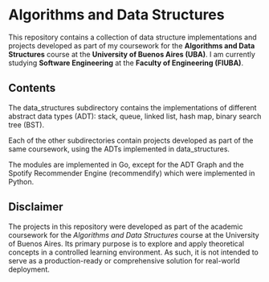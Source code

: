 # Algorithms and Data Structures

This repository contains a collection of data structure implementations and projects developed as part of my coursework for the **Algorithms and Data Structures** course at the **University of Buenos Aires (UBA)**. I am currently studying **Software Engineering** at the **Faculty of Engineering (FIUBA)**.

## Contents

The data_structures subdirectory contains the implementations of different abstract data types (ADT): stack, queue, linked list, hash map, binary search tree (BST). 

Each of the other subdirectories contain projects developed as part of the same coursework, using the ADTs implemented in data_structures.

The modules are implemented in Go, except for the ADT Graph and the Spotify Recommender Engine (recommendify) which were implemented in Python.

## Disclaimer

The projects in this repository were developed as part of the academic coursework for the *Algorithms and Data Structures* course at the University of Buenos Aires. Its primary purpose is to explore and apply theoretical concepts in a controlled learning environment. As such, it is not intended to serve as a production-ready or comprehensive solution for real-world deployment.
